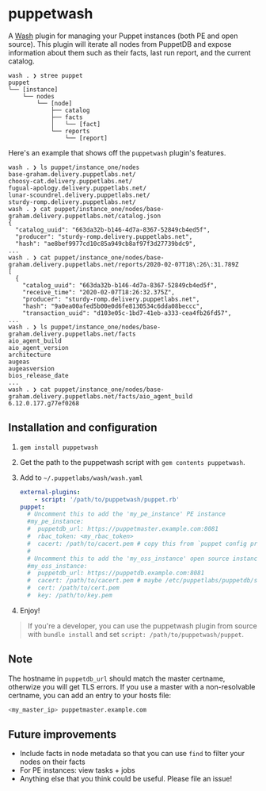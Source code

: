 # puppetwash

A [Wash](https://puppetlabs.github.io/wash/) plugin for managing your Puppet instances
(both PE and open source). This plugin will iterate all nodes from PuppetDB and expose
information about them such as their facts, last run report, and the current catalog.

```
wash . ❯ stree puppet
puppet
└── [instance]
    └── nodes
        └── [node]
            ├── catalog
            ├── facts
            │   └── [fact]
            └── reports
                └── [report]
```

Here's an example that shows off the `puppetwash` plugin's features.

```
wash . ❯ ls puppet/instance_one/nodes
base-graham.delivery.puppetlabs.net/
choosy-cat.delivery.puppetlabs.net/
fugual-apology.delivery.puppetlabs.net/
lunar-scoundrel.delivery.puppetlabs.net/
sturdy-romp.delivery.puppetlabs.net/
wash . ❯ cat puppet/instance_one/nodes/base-graham.delivery.puppetlabs.net/catalog.json
{
  "catalog_uuid": "663da32b-b146-4d7a-8367-52849cb4ed5f",
  "producer": "sturdy-romp.delivery.puppetlabs.net",
  "hash": "ae8bef9977cd10c85a949cb8af97f3d27739bdc9",
...
wash . ❯ cat puppet/instance_one/nodes/base-graham.delivery.puppetlabs.net/reports/2020-02-07T18\:26\:31.789Z
[
  {
    "catalog_uuid": "663da32b-b146-4d7a-8367-52849cb4ed5f",
    "receive_time": "2020-02-07T18:26:32.375Z",
    "producer": "sturdy-romp.delivery.puppetlabs.net",
    "hash": "9a0ea00afed5b00e0d6fe8130534c6dda08beccc",
    "transaction_uuid": "d103e05c-1bd7-41eb-a333-cea4fb26fd57",
...
wash . ❯ ls puppet/instance_one/nodes/base-graham.delivery.puppetlabs.net/facts
aio_agent_build
aio_agent_version
architecture
augeas
augeasversion
bios_release_date
...
wash . ❯ cat puppet/instance_one/nodes/base-graham.delivery.puppetlabs.net/facts/aio_agent_build
6.12.0.177.g77ef0268
```

## Installation and configuration

1. `gem install puppetwash`
2. Get the path to the puppetwash script with `gem contents puppetwash`.
3. Add to `~/.puppetlabs/wash/wash.yaml`

    ```yaml
    external-plugins:
        - script: '/path/to/puppetwash/puppet.rb'
    puppet:
      # Uncomment this to add the 'my_pe_instance' PE instance
      #my_pe_instance:
      #  puppetdb_url: https://puppetmaster.example.com:8081
      #  rbac_token: <my_rbac_token>
      #  cacert: /path/to/cacert.pem # copy this from `puppet config print localcacert` on the master
      #
      # Uncomment this to add the 'my_oss_instance' open source instance
      #my_oss_instance:
      #  puppetdb_url: https://puppetdb.example.com:8081
      #  cacert: /path/to/cacert.pem # maybe /etc/puppetlabs/puppetdb/ssl/certs/ca.pem
      #  cert: /path/to/cert.pem
      #  key: /path/to/key.pem
    ```
4. Enjoy!

> If you're a developer, you can use the puppetwash plugin from source with `bundle install` and set `script: /path/to/puppetwash/puppet`.

## Note

The hostname in `puppetdb_url` should match the master certname, otherwize you will get TLS errors. If you use a master with a non-resolvable certname, you can add an entry to your hosts file:
```bash
<my_master_ip> puppetmaster.example.com
```

## Future improvements

* Include facts in node metadata so that you can use `find` to filter your nodes on their facts
* For PE instances: view tasks + jobs
* Anything else that you think could be useful. Please file an issue!
